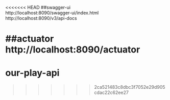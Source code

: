 <<<<<<< HEAD
##swagger-ui  
http://localhost:8090/swagger-ui/index.html  
http://localhost:8090/v3/api-docs
  
##actuator
http://localhost:8090/actuator
=======
# our-play-api
>>>>>>> 2ca521483c8dbc3f7052e29d905cdac22c62ee27
